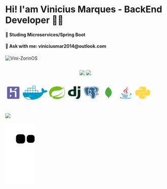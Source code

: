 # Hi! I'am Vinicius Marques - BackEnd Developer 🐱‍👤

<div align="left">
  <h4>🌱 Studing Microservices/Spring Boot </h4>
  <h4>💬 Ask with me: viniciusmar2014@outlook.com</h4>
  <img align="center" alt="Vini-ZorinOS" src="https://img.shields.io/badge/Zorin%20OS-0CC1F3?style=for-the-badge&logo=zorin&logoColor=white">
</div>

 ##

<div align="center">
  <img height="190em" src="https://github-readme-stats.vercel.app/api?username=marquezv&show_icons=true&theme=dark&include_all_commits=true&count_private=true"/>
  <img height="190em" src="https://github-readme-stats.vercel.app/api/top-langs/?username=marquezv&layout=compact&langs_count=7&theme=dark"/>
</div>

<div style="center"><br>
  <img align="center" alt="Vini-Heroku" height="40" width="50" src="https://raw.githubusercontent.com/devicons/devicon/master/icons/heroku/heroku-plain.svg">
  <img align="center" alt="Vini-Docker"  height="70" width="80" src="https://raw.githubusercontent.com/devicons/devicon/master/icons/docker/docker-plain.svg">
  <img align="center" height="40" width="50" alt="Vini-Spring" src="https://raw.githubusercontent.com/devicons/devicon/master/icons/spring/spring-original.svg">

  <img align="center" height="40" width="50" alt="Vini-Django" src="https://raw.githubusercontent.com/devicons/devicon/master/icons/django/django-plain.svg">

  <img align="center" alt="Vini-PostgresSQL" height="40" width="50" src="https://raw.githubusercontent.com/devicons/devicon/master/icons/postgresql/postgresql-plain.svg">
  <img align="center" alt="Vini-MongoDB" height="40" width="50" src="https://raw.githubusercontent.com/devicons/devicon/master/icons/mongodb/mongodb-plain.svg">

  <img align="center" height="40" width="50" alt="Vini-Java" src="https://raw.githubusercontent.com/devicons/devicon/master/icons/java/java-original.svg">

  <img align="center" alt="Vini-Python"  height="40" width="50" src="https://raw.githubusercontent.com/devicons/devicon/master/icons/python/python-plain.svg">
</div>

##

<div>
 <a href="https://www.linkedin.com/in/vinicius-marques-287baa239/" target="_blank"><img src="https://img.shields.io/badge/linkedin-%230077B5.svg?style=for-the-badge&logo=linkedin&logoColor=white" target="_blank"></a>
</div>

  ![Snake animation](https://github.com/Marquezv/marquezv/blob/output/github-contribution-grid-snake.svg)



